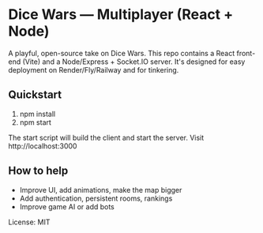 # Dice Wars — Multiplayer (React + Node)

A playful, open-source take on Dice Wars. This repo contains a React front-end (Vite) and a Node/Express + Socket.IO server. It's designed for easy deployment on Render/Fly/Railway and for tinkering.

## Quickstart
1. npm install
2. npm start

The start script will build the client and start the server. Visit http://localhost:3000

## How to help
- Improve UI, add animations, make the map bigger
- Add authentication, persistent rooms, rankings
- Improve game AI or add bots

License: MIT
